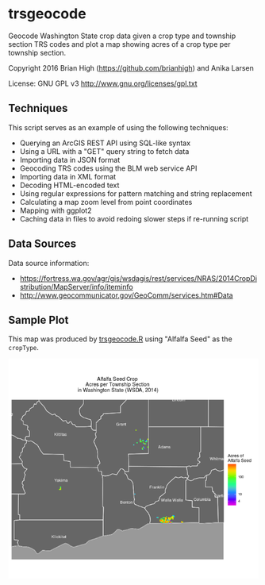 # trsgeocode

Geocode Washington State crop data given a crop type and township
section TRS codes and plot a map showing acres of a crop type per
township section. 

Copyright 2016 Brian High (https://github.com/brianhigh) and
Anika Larsen

License: GNU GPL v3 http://www.gnu.org/licenses/gpl.txt

## Techniques

This script serves as an example of using the following techniques:

* Querying an ArcGIS REST API using SQL-like syntax
* Using a URL with a "GET" query string to fetch data
* Importing data in JSON format 
* Geocoding TRS codes using the BLM web service API
* Importing data in XML format
* Decoding HTML-encoded text
* Using regular expressions for pattern matching and string replacement
* Calculating a map zoom level from point coordinates
* Mapping with ggplot2
* Caching data in files to avoid redoing slower steps if re-running script

## Data Sources

Data source information: 

* https://fortress.wa.gov/agr/gis/wsdagis/rest/services/NRAS/2014CropDistribution/MapServer/info/iteminfo
* http://www.geocommunicator.gov/GeoComm/services.htm#Data

## Sample Plot

This map was produced by [trsgeocode.R](trsgeocode.R) using "Alfalfa Seed" as
the `cropType`.

![Alfalfa Seed](alfalfa.png)